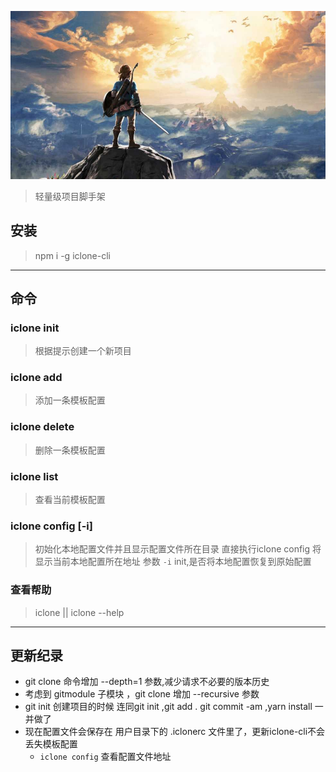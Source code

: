 ![my love](./logo.png)

> 轻量级项目脚手架  

## 安装   
> npm i -g iclone-cli   
---

## 命令   

### iclone init
> 根据提示创建一个新项目      

### iclone add    
> 添加一条模板配置       

### iclone delete    
> 删除一条模板配置   

### iclone list   
> 查看当前模板配置   

### iclone config [-i]
> 初始化本地配置文件并且显示配置文件所在目录
> 直接执行iclone config 将显示当前本地配置所在地址
> 参数 `-i`  init,是否将本地配置恢复到原始配置

### 查看帮助  
>   iclone || iclone --help  

----

## 更新纪录  
- git clone 命令增加 --depth=1 参数,减少请求不必要的版本历史
- 考虑到 gitmodule 子模块 ，git clone 增加 --recursive 参数 
- git init 创建项目的时候 连同git init ,git add . git commit -am  ,yarn install 一并做了
- 现在配置文件会保存在 用户目录下的 .iclonerc 文件里了，更新iclone-cli不会丢失模板配置
    - `iclone config` 查看配置文件地址


 